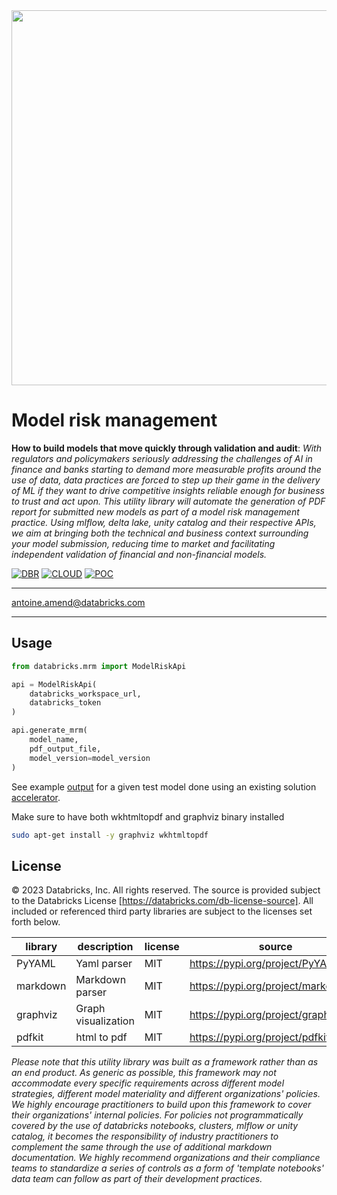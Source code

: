 <img src=https://d1r5llqwmkrl74.cloudfront.net/notebooks/fsi/fs-lakehouse-logo-transparent.png width="600px">

# Model risk management

**How to build models that move quickly through validation and audit**: *With regulators and policymakers seriously
addressing the challenges of AI in finance and banks starting to demand more measurable profits around the use of data,
data practices are forced to step up their game in the delivery of ML if they want to drive competitive insights
reliable enough for business to trust and act upon. This utility library will automate the generation of PDF report for
submitted new models as part of a model risk management practice. Using mlflow, delta lake, unity catalog and their
respective APIs, we aim at bringing both the technical and business context surrounding your model submission, reducing
time to market and facilitating independent validation of financial and non-financial models.*

[![DBR](https://img.shields.io/badge/DBR-11.3ML-red?logo=databricks&style=for-the-badge)](https://docs.databricks.com/release-notes/runtime/11.3ml.html)
[![CLOUD](https://img.shields.io/badge/CLOUD-ALL-blue?logo=googlecloud&style=for-the-badge)](https://databricks.com/try-databricks)
[![POC](https://img.shields.io/badge/POC-1_days-green?style=for-the-badge)](https://databricks.com/try-databricks)

___

<antoine.amend@databricks.com>

___

## Usage

```python
from databricks.mrm import ModelRiskApi

api = ModelRiskApi(
    databricks_workspace_url, 
    databricks_token
)

api.generate_mrm(
    model_name, 
    pdf_output_file, 
    model_version=model_version
)
```

See example [output](mrm_output.pdf) for a given test model done using an existing solution 
[accelerator](https://github.com/databricks-industry-solutions/value-at-risk). 

Make sure to have both wkhtmltopdf and graphviz binary installed

```bash
sudo apt-get install -y graphviz wkhtmltopdf
```

## License

© 2023 Databricks, Inc. All rights reserved. The source is provided subject to the Databricks License
[https://databricks.com/db-license-source]. All included or referenced third party libraries are subject to the licenses
set forth below.

| library                          | description         | license | source                                     |
|----------------------------------|---------------------|---------|--------------------------------------------|
| PyYAML                           | Yaml parser         | MIT     | https://pypi.org/project/PyYAML/           |
| markdown                         | Markdown parser     | MIT     | https://pypi.org/project/markdown2/        |
| graphviz                         | Graph visualization | MIT     | https://pypi.org/project/graphviz/         |
| pdfkit                           | html to pdf         | MIT     | https://pypi.org/project/pdfkit/           |


*Please note that this utility library was built as a framework rather than as an end product. As generic as possible,
this framework may not accommodate every specific requirements across different model strategies, different model
materiality and different organizations' policies. We highly encourage practitioners to build upon this framework to
cover their organizations' internal policies. For policies not programmatically covered by the use of databricks
notebooks, clusters, mlflow or unity catalog, it becomes the responsibility of industry practitioners to complement the
same through the use of additional markdown documentation. We highly recommend organizations and their compliance teams
to standardize a series of controls as a form of
'template notebooks' data team can follow as part of their development practices.*